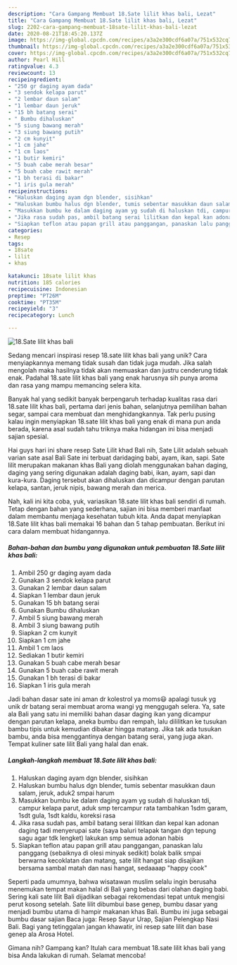 ```yaml
---
description: "Cara Gampang Membuat 18.Sate lilit khas bali, Lezat"
title: "Cara Gampang Membuat 18.Sate lilit khas bali, Lezat"
slug: 2202-cara-gampang-membuat-18sate-lilit-khas-bali-lezat
date: 2020-08-21T18:45:20.137Z
image: https://img-global.cpcdn.com/recipes/a3a2e300cdf6a07a/751x532cq70/18sate-lilit-khas-bali-foto-resep-utama.jpg
thumbnail: https://img-global.cpcdn.com/recipes/a3a2e300cdf6a07a/751x532cq70/18sate-lilit-khas-bali-foto-resep-utama.jpg
cover: https://img-global.cpcdn.com/recipes/a3a2e300cdf6a07a/751x532cq70/18sate-lilit-khas-bali-foto-resep-utama.jpg
author: Pearl Hill
ratingvalue: 4.3
reviewcount: 13
recipeingredient:
- "250 gr daging ayam dada"
- "3 sendok kelapa parut"
- "2 lembar daun salam"
- "1 lembar daun jeruk"
- "15 bh batang serai"
- " Bumbu dihaluskan"
- "5 siung bawang merah"
- "3 siung bawang putih"
- "2 cm kunyit"
- "1 cm jahe"
- "1 cm laos"
- "1 butir kemiri"
- "5 buah cabe merah besar"
- "5 buah cabe rawit merah"
- "1 bh terasi di bakar"
- "1 iris gula merah"
recipeinstructions:
- "Haluskan daging ayam dgn blender, sisihkan"
- "Haluskan bumbu halus dgn blender, tumis sebentar masukkan daun salam, jeruk, aduk2 smpai harum"
- "Masukkan bumbu ke dalam daging ayam yg sudah di haluskan tdi, campur kelapa parut, aduk smp tercampur rata tambahkan 1sdm garam, 1sdt gula, 1sdt kaldu, koreksi rasa"
- "Jika rasa sudah pas, ambil batang serai lilitkan dan kepal kan adonan daging tadi menyerupai sate (saya baluri telapak tangan dgn tepung sagu agar tdk lengket) lakukan smp semua adonan habis"
- "Siapkan teflon atau papan grill atau panggangan, panaskan lalu panggang (sebaiknya di olesi minyak sedikit) bolak balik smpai berwarna kecoklatan dan matang, sate lilit hangat siap disajikan bersama sambal matah dan nasi hangat, sedaaaap &#34;happy cook&#34;"
categories:
- Resep
tags:
- 18sate
- lilit
- khas

katakunci: 18sate lilit khas 
nutrition: 185 calories
recipecuisine: Indonesian
preptime: "PT26M"
cooktime: "PT35M"
recipeyield: "3"
recipecategory: Lunch

---
```



![18.Sate lilit khas bali](https://img-global.cpcdn.com/recipes/a3a2e300cdf6a07a/751x532cq70/18sate-lilit-khas-bali-foto-resep-utama.jpg)

Sedang mencari inspirasi resep 18.sate lilit khas bali yang unik? Cara menyiapkannya memang tidak susah dan tidak juga mudah. Jika salah mengolah maka hasilnya tidak akan memuaskan dan justru cenderung tidak enak. Padahal 18.sate lilit khas bali yang enak harusnya sih punya aroma dan rasa yang mampu memancing selera kita.

Banyak hal yang sedikit banyak berpengaruh terhadap kualitas rasa dari 18.sate lilit khas bali, pertama dari jenis bahan, selanjutnya pemilihan bahan segar, sampai cara membuat dan menghidangkannya. Tak perlu pusing kalau ingin menyiapkan 18.sate lilit khas bali yang enak di mana pun anda berada, karena asal sudah tahu triknya maka hidangan ini bisa menjadi sajian spesial.

Hai guys hari ini share resep Sate Lilit khad Bali nih, Sate Lilit adalah sebuah varian sate asal Bali Sate ini terbuat daridaging babi, ayam, ikan, sapi. Sate lilit merupakan makanan khas Bali yang diolah menggunakan bahan daging, daging yang sering digunakan adalah daging babi, ikan, ayam, sapi dan kura-kura. Daging tersebut akan dihaluskan dan dicampur dengan parutan kelapa, santan, jeruk nipis, bawang merah dan merica.


Nah, kali ini kita coba, yuk, variasikan 18.sate lilit khas bali sendiri di rumah. Tetap dengan bahan yang sederhana, sajian ini bisa memberi manfaat dalam membantu menjaga kesehatan tubuh kita. Anda dapat menyiapkan 18.Sate lilit khas bali memakai 16 bahan dan 5 tahap pembuatan. Berikut ini cara dalam membuat hidangannya.

<!--inarticleads1-->

##### Bahan-bahan dan bumbu yang digunakan untuk pembuatan 18.Sate lilit khas bali:

1. Ambil 250 gr daging ayam dada
1. Gunakan 3 sendok kelapa parut
1. Gunakan 2 lembar daun salam
1. Siapkan 1 lembar daun jeruk
1. Gunakan 15 bh batang serai
1. Gunakan  Bumbu dihaluskan
1. Ambil 5 siung bawang merah
1. Ambil 3 siung bawang putih
1. Siapkan 2 cm kunyit
1. Siapkan 1 cm jahe
1. Ambil 1 cm laos
1. Sediakan 1 butir kemiri
1. Gunakan 5 buah cabe merah besar
1. Gunakan 5 buah cabe rawit merah
1. Gunakan 1 bh terasi di bakar
1. Siapkan 1 iris gula merah


Jadi bahan dasar sate ini aman dr kolestrol ya moms😃 apalagi tusuk yg unik dr batang serai membuat aroma wangi yg menggugah selera. Ya, sate ala Bali yang satu ini memiliki bahan dasar daging ikan yang dicampur dengan parutan kelapa, aneka bumbu dan rempah, lalu dililitkan ke tusukan bambu tipis untuk kemudian dibakar hingga matang. Jika tak ada tusukan bambu, anda bisa menggantinya dengan batang serai, yang juga akan. Tempat kuliner sate lilit Bali yang halal dan enak. 

<!--inarticleads2-->

##### Langkah-langkah membuat 18.Sate lilit khas bali:

1. Haluskan daging ayam dgn blender, sisihkan
1. Haluskan bumbu halus dgn blender, tumis sebentar masukkan daun salam, jeruk, aduk2 smpai harum
1. Masukkan bumbu ke dalam daging ayam yg sudah di haluskan tdi, campur kelapa parut, aduk smp tercampur rata tambahkan 1sdm garam, 1sdt gula, 1sdt kaldu, koreksi rasa
1. Jika rasa sudah pas, ambil batang serai lilitkan dan kepal kan adonan daging tadi menyerupai sate (saya baluri telapak tangan dgn tepung sagu agar tdk lengket) lakukan smp semua adonan habis
1. Siapkan teflon atau papan grill atau panggangan, panaskan lalu panggang (sebaiknya di olesi minyak sedikit) bolak balik smpai berwarna kecoklatan dan matang, sate lilit hangat siap disajikan bersama sambal matah dan nasi hangat, sedaaaap &#34;happy cook&#34;


Seperti pada umumnya, bahwa wisatawan muslim selalu ingin berusaha menemukan tempat makan halal di Bali yang bebas dari olahan daging babi. Sering kali sate lilit Bali dijadikan sebagai rekomendasi tepat untuk mengisi perut kosong setelah. Sate lilit dibumbui base genep, bumbu dasar yang menjadi bumbu utama di hampir makanan khas Bali. Bumbu ini juga sebagai bumbu dasar sajian Baca juga: Resep Sayur Urap, Sajian Pelengkap Nasi Bali. Bagi yang tetinggalan jangan khawatir, ini resep sate lilit dan base genep ala Arosa Hotel. 

Gimana nih? Gampang kan? Itulah cara membuat 18.sate lilit khas bali yang bisa Anda lakukan di rumah. Selamat mencoba!

